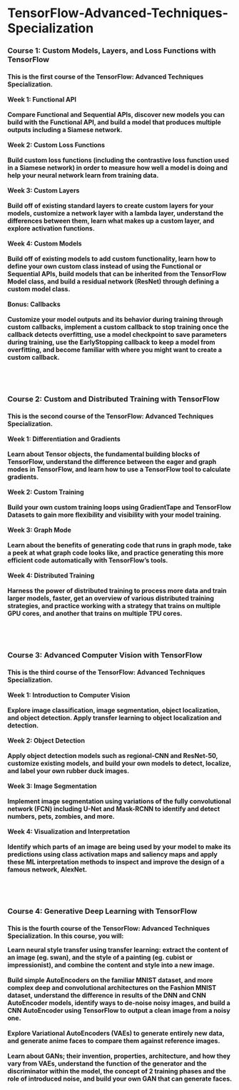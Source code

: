 # TensorFlow-Advanced-Techniques-Specialization
<h3>
Course 1: Custom Models, Layers, and Loss Functions with TensorFlow
  </h3>
  <h4>
This is the first course of the TensorFlow: Advanced Techniques Specialization.<br><br>
Week 1: Functional API<br><br>
Compare Functional and Sequential APIs, discover new models you can build with the Functional API, and build a model that produces multiple outputs including a Siamese network.<br><br>
Week 2: Custom Loss Functions<br><br>
Build custom loss functions (including the contrastive loss function used in a Siamese network) in order to measure how well a model is doing and help your neural network learn from training data.<br><br>
Week 3: Custom Layers<br><br>
Build off of existing standard layers to create custom layers for your models, customize a network layer with a lambda layer, understand the differences between them, learn what makes up a custom layer, and explore activation functions.<br><br>
Week 4: Custom Models<br><br>
Build off of existing models to add custom functionality, learn how to define your own custom class instead of using the Functional or Sequential APIs, build models that can be inherited from the TensorFlow Model class, and build a residual network (ResNet) through defining a custom model class.<br><br>
Bonus: Callbacks<br><br>
Customize your model outputs and its behavior during training through custom callbacks, implement a custom callback to stop training once the callback detects overfitting, use a model checkpoint to save parameters during training, use the EarlyStopping callback to keep a model from overfitting, and become familiar with where you might want to create a custom callback.<br><br>
  </h4>
  <br>
 <h3>
Course 2: Custom and Distributed Training with TensorFlow
  </h3>
  <h4>
This is the second course of the TensorFlow: Advanced Techniques Specialization.<br><br>
  Week 1: Differentiation and Gradients<br><br>
Learn about Tensor objects, the fundamental building blocks of TensorFlow, understand the difference between the eager and graph modes in TensorFlow, and learn how to use a TensorFlow tool to calculate gradients.<br><br>
Week 2: Custom Training<br><br>
Build your own custom training loops using GradientTape and TensorFlow Datasets to gain more flexibility and visibility with your model training.<br><br>
Week 3: Graph Mode<br><br>
Learn about the benefits of generating code that runs in graph mode, take a peek at what graph code looks like, and practice generating this more efficient code automatically with TensorFlow’s tools.<br><br>
Week 4: Distributed Training<br><br>
Harness the power of distributed training to process more data and train larger models, faster, get an overview of various distributed training strategies, and practice working with a strategy that trains on multiple GPU cores, and another that trains on multiple TPU cores.<br><br>
  </h4>
  <br>
  <h3>
  Course 3: Advanced Computer Vision with TensorFlow
  </h3>
  <h4>
  This is the third course of the TensorFlow: Advanced Techniques Specialization.<br><br>
  Week 1: Introduction to Computer Vision<br><br>
Explore image classification, image segmentation, object localization, and object detection. Apply transfer learning to object localization and detection.<br><br>
Week 2: Object Detection<br><br>
Apply object detection models such as regional-CNN and ResNet-50, customize existing models, and build your own models to detect, localize, and label your own rubber duck images.<br><br>
Week 3: Image Segmentation<br><br>
Implement image segmentation using variations of the fully convolutional network (FCN) including U-Net and Mask-RCNN to identify and detect numbers, pets, zombies, and more.<br><br>
Week 4: Visualization and Interpretation<br><br>
Identify which parts of an image are being used by your model to make its predictions using class activation maps and saliency maps and apply these ML interpretation methods to inspect and improve the design of a famous network, AlexNet.<br><br>
  </h4>
  <br>
  <h3>
  Course 4: Generative Deep Learning with TensorFlow
  </h3>
  <h4>
This is the fourth course of the TensorFlow: Advanced Techniques Specialization.
  In this course, you will:<br>

Learn neural style transfer using transfer learning: extract the content of an image (eg. swan), and the style of a painting (eg. cubist or impressionist), and combine the content and style into a new image.<br><br>
Build simple AutoEncoders on the familiar MNIST dataset, and more complex deep and convolutional architectures on the Fashion MNIST dataset, understand the difference in results of the DNN and CNN AutoEncoder models, identify ways to de-noise noisy images, and build a CNN AutoEncoder using TensorFlow to output a clean image from a noisy one.<br><br>
Explore Variational AutoEncoders (VAEs) to generate entirely new data, and generate anime faces to compare them against reference images.<br><br>
Learn about GANs; their invention, properties, architecture, and how they vary from VAEs, understand the function of the generator and the discriminator within the model, the concept of 2 training phases and the role of introduced noise, and build your own GAN that can generate faces.<br><br>
  </h4>
